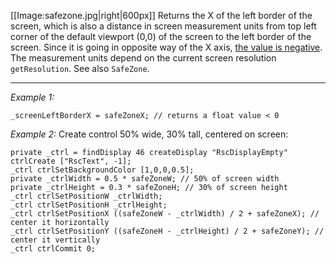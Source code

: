 [[Image:safezone.jpg|right|600px]] Returns the X of the left border of the screen, which is also a distance in screen measurement units from top left corner of the default viewport (0,0) of the screen to the left border of the screen.
Since it is going in opposite way of the X axis, <u>the value is negative</u>. The measurement units depend on the current screen resolution `getResolution`. See also `SafeZone`.


---
*Example 1:*
```sqf
_screenLeftBorderX = safeZoneX; // returns a float value < 0
```

*Example 2:*
Create control 50% wide, 30% tall, centered on screen:

```sqf
private _ctrl = findDisplay 46 createDisplay "RscDisplayEmpty" ctrlCreate ["RscText", -1];
_ctrl ctrlSetBackgroundColor [1,0,0,0.5];
private _ctrlWidth = 0.5 * safeZoneW; // 50% of screen width
private _ctrlHeight = 0.3 * safeZoneH; // 30% of screen height
_ctrl ctrlSetPositionW _ctrlWidth;
_ctrl ctrlSetPositionH _ctrlHeight;
_ctrl ctrlSetPositionX ((safeZoneW - _ctrlWidth) / 2 + safeZoneX); // center it horizontally
_ctrl ctrlSetPositionY ((safeZoneH - _ctrlHeight) / 2 + safeZoneY); // center it vertically
_ctrl ctrlCommit 0;
```